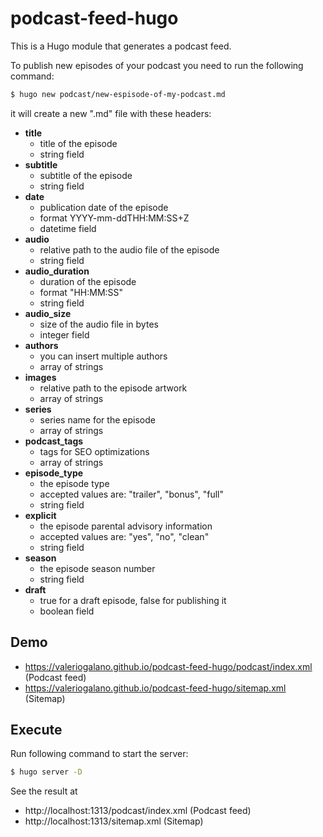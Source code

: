 # podcast-feed-hugo

This is a Hugo module that generates a podcast feed.

To publish new episodes of your podcast you need to run the following command:

```bash
$ hugo new podcast/new-espisode-of-my-podcast.md
```

it will create a new ".md" file with these headers:

- **title**
  - title of the episode
  - string field
- **subtitle**
  - subtitle of the episode 
  - string field
- **date**
  - publication date of the episode
  - format YYYY-mm-ddTHH:MM:SS+Z
  - datetime field
- **audio**
  - relative path to the audio file of the episode
  - string field
- **audio_duration**
  - duration of the episode
  - format "HH:MM:SS"
  - string field
- **audio_size**
  - size of the audio file in bytes
  - integer field
- **authors**
  - you can insert multiple authors
  - array of strings
- **images** 
  - relative path to the episode artwork
  - array of strings 
- **series**
  - series name for the episode
  - array of strings
- **podcast_tags**
  - tags for SEO optimizations
  - array of strings
- **episode_type**
  - the episode type
  - accepted values are: "trailer", "bonus", "full"
  - string field
- **explicit**
  - the episode parental advisory information
  - accepted values are: "yes", "no", "clean"
  - string field
- **season**
  - the episode season number
  - string field
- **draft**
  - true for a draft episode, false for publishing it
  - boolean field


## Demo

 * https://valeriogalano.github.io/podcast-feed-hugo/podcast/index.xml (Podcast feed)
 * https://valeriogalano.github.io/podcast-feed-hugo/sitemap.xml (Sitemap)


## Execute

Run following command to start the server:

```bash
$ hugo server -D
```

See the result at 
 * http://localhost:1313/podcast/index.xml (Podcast feed)
 * http://localhost:1313/sitemap.xml (Sitemap)

